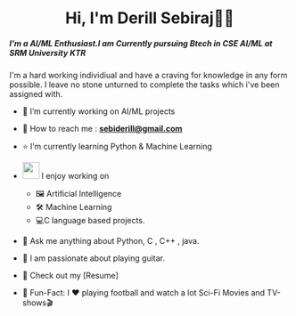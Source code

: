 <h1 align="center">Hi, I'm Derill Sebiraj👋🏻</h1>
<h5>I'm a AI/ML Enthusiast.I am Currently pursuing Btech in CSE AI/ML at SRM University KTR</h3>
<p >I'm a hard working individiual and have a craving for knowledge in any form possible. I leave no stone unturned to complete the tasks which i've been assigned with.</p> 
    
    
- 🔭 I’m currently working on AI/ML projects
- 🌱 How to reach me : **sebiderill@gmail.com**
- ⭐ I’m currently learning Python & Machine Learning

- <img src="https://media.giphy.com/media/WUlplcMpOCEmTGBtBW/giphy.gif" width="30">  I enjoy working on
  - 🖼 Artificial Intelligence 
  - 🛠 Machine Learning
  - 💻C language based projects.
- 💬 Ask me anything about Python, C , C++ , java.
- 🎸 I am passionate about playing guitar.
- 📙 Check out my [Resume]
- 🎉 Fun-Fact: I ❤️ playing football and watch a lot Sci-Fi Movies and TV-shows🎬
<!--
**BadBunny07/BadBunny07** is a ✨ _special_ ✨ repository because its `README.md` (this file) appears on your GitHub profile.

Here are some ideas to get you started:

- 🔭 I’m currently working on ...
- 🌱 I’m currently learning ...
- 👯 I’m looking to collaborate on ...
- 🤔 I’m looking for help with ...
- 💬 Ask me about ...
- 📫 How to reach me: ...
- 😄 Pronouns: ...
- ⚡ Fun fact: ...
-->
